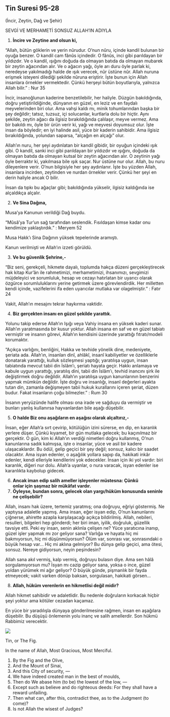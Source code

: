 
## Tin Suresi 95-28

(İncir, Zeytin, Dağ ve Şehir)

SEVGİ VE MERHAMETİ SONSUZ ALLAH’IN ADIYLA

1. **İncire ve Zeytine and olsun ki,**

“Allah, bütün göklerin ve yerin nûrudur. O’nun nûru, içinde kandil bulunan bir oyuğa benzer. O kandil cam fânûs içindedir. O fânûs, inci gibi parıldayan bir yıldızdır. Ve o kandil, ışığını doğuda da olmayan batıda da olmayan mubarek bir zeytin ağacından alır. Ve o ağacın yağı, öyle arı duru öyle parlak ki, neredeyse yakılmadığı halde de ışık verecek, nûr üstüne nûr. Allah nuruna erişmek isteyeni dilediği şekilde nûruna eriştirir. İşte bunun için Allah insanlara örnekler vermektedir. Çünkü herşeyi bütün boyutlarıyla, yalnızca Allah bilir.” : Nur 35

İncir, insanoğlunun kaderine benzetilebilir, her haliyle. Düzgün bakıldığında, doğru yetiştirildiğinde, dünyanın en güzel, en leziz ve en faydalı meyvelerinden biri olur. Ama vahşi kaldı mı, minik tohumlarından başka bir şey değildir; tatsız, tuzsuz, içi solucanlar, kurtlarla dolu bir hiçtir. Aynı şekilde, zeytin ağacı da ilgisiz bırakıldığında çalılaşır, meyve vermez. Ama bir bakıldı mı, öyle bir ürün verir ki, yağı ve meyvesi doyumsuz olur. İşte insan da böyledir; en iyi halinde asil, yüce bir kaderin sahibidir. Ama ilgisiz bırakıldığında, yolundan saparsa, “alçağın en alçağı” olur.

Allah’ın nuru, her şeyi aydınlatan bir kandil gibidir, bir oyuğun içindeki ışık gibi. O kandil, sanki inci gibi parıldayan bir yıldızdır ve ışığını, doğuda da olmayan batıda da olmayan kutsal bir zeytin ağacından alır. O zeytinin yağı öyle berraktır ki, yakılmasa bile ışık saçar. Nur üstüne nur olur. Allah, bu nuru dileyenlere verir. O’nun bilgisiyle her şey aydınlanır. İşte bu yüzden Allah, insanlara incirden, zeytinden ve nurdan örnekler verir. Çünkü her şeyi en derin haliyle ancak O bilir.

İnsan da tıpkı bu ağaçlar gibi; bakıldığında yükselir, ilgisiz kaldığında ise alçaldıkça alçalır.

2. **Ve Sina Dağına,**

Musa’ya Kanunun verildiği Dağ buydu.

“Mûsâ’ya Tur’un sağ tarafından seslendik. Fısıldaşan kimse kadar onu kendimize yaklaştırdık.” : Meryem 52

Musa Hakk’ı Sina Dağının yüksek tepelerinde aramıştı.

Kanun verilmişti ve Allah’ın izzeti görüldü.

3. **Ve bu güvenlik Şehrine,-**

“Biz seni, gerekçeli, hikmete dayalı, toplumda hakça düzeni gerçekleştirecek hak kitap Kur’ân ile rahmetimizi, merhametimizi, ihsanımızı, sevgimizi müjdeleyici ve sorumluluk, hesap ve cezayı hatırlatan bir uyarıcı olarak özgürce sorumluluklarını yerine getirmek üzere görevlendirdik. Her milletten kendi içinde, vazifelerini ifa eden uyarıcılar mutlaka var olagelmiştir.” : Fatır 24

Vakit, Allah’ın mesajını tekrar haykırma vaktidir.

4. **Biz gerçekten insanı en güzel şekilde yarattık.**

Yolunu takip ederse Allah’ın Işığı veya Vahiy insana en yüksek kaderi sunar. Allah’ın yaratmasında bir kusur yoktur. Allah insana en saf ve en güzel tabiatı vermiştir ve insanın görevi, Allah’ın kendisini üzerinde yarattığı fıtratı/modeli korumaktır.

“Açıkça varlığını, benliğini, Hakka ve tevhide yönelik dine, medeniyete, şeriata ada. Allah’ın, insanları dinî, ahlâkî, insanî kabiliyetler ve özelliklerle donatarak yarattığı, kulluk sözleşmesi yaptığı; yaratılışa uygun, insan tabiatında mevcut tabii din İslâm’ı, şeriatı hayata geçir. Hakkı anlamaya ve kabule uygun yarattığı, yaratılış dini, tabii din İslâm’ı, tevhid inancını şirk ile değiştirmek doğru değildir. Allah’ın yaratılışa uygun kanunlarının benzerini yapmak mümkün değildir. İşte doğru ve insanlığı, insanî değerleri ayakta tutan din, zamanla değişmeyen tabii hukuk kurallarını içeren şeriat, düzen budur. Fakat insanların çoğu bilmezler.” : Rum 30

İnsanın yeryüzünde halife olması ona irade ve sağduyu da vermiştir ve bunları yanlış kullanırsa hayvanlardan bile aşağı düşebilir.

5. **O halde Biz onu aşağıların en aşağısı olarak alçaltırız,-**

İnsan, eğer Allah’a sırt çevirip, kötülüğün izini sürerse, en dip, en karanlık yerlere düşer. Çünkü kıyamet, bir gün mutlaka gelecek; bu kaçınılmaz bir gerçektir. O gün, kim ki Allah’ın verdiği nimetleri doğru kullanmış, O’nun kanunlarına sadık kalmışsa, işte o insanlar, yüce ve asil bir kadere ulaşacaklardır. Bu ödül, gelip geçici bir şey değil; sonsuz, kalıcı bir saadet olacaktır. Ama isyan edenler, o aşağılık yollara sapıp da, hakikati inkâr edenler, kendi elleriyle kendilerini yok edecekler. İnsan için iki yol vardır: biri karanlık, diğeri nur dolu. Allah’a uyanlar, o nura varacak, isyan edenler ise karanlıkta kaybolup gidecek.

6. **Ancak iman edip salih ameller işleyenler müstesna: Çünkü  
    onlar için şaşmaz bir mükâfat vardır.**
7. **Öyleyse, bundan sonra, gelecek olan yargı/hüküm konusunda seninle ne çelişebilir?**

Allah, insanı hak üzere, tertemiz yaratmış; ona doğruyu, eğriyi göstermiş. Ne yaptıysa adaletle yapmış. Ama insan, eğer isyan edip, O’nun kanunlarını çiğnerse, ahirette azapla karşılaşacağı açıkça bildirilmiş. Allah, nebileri, resulleri, bilgeleri hep gönderdi; her biri iman, iyilik, doğruluk, güzellik tavsiye etti. Peki ey insan, senin aklınla çelişen ne? Yüce yaratıcına inanıp, güzel işler yapmak mı zor geliyor sana? Varlığa ve hayata hiç mi bakmıyorsun, hiç mi düşünmüyorsun? Ölüm var, sonrası var, sonrasındaki o büyük hesap var… Hiç mi aklına gelmiyor? Bu dünya gelip geçici, ama ötesi, sonsuz. Nereye gidiyorsun, neyin peşindesin?

Allah sana akıl vermiş, kalp vermiş, doğruyu bulasın diye. Ama sen hâlâ sorgulamıyorsun mu? İsyan mı cazip geliyor sana, yoksa o ince, güzel yoldan yürümek mi ağır geliyor? O büyük günde, pişmanlık bir fayda etmeyecek; vakit varken dönüp baksan, sorgulasan, hakikati görsen…

8. **Allah, hüküm verenlerin en hikmetlisi değil midir?**

Allah hikmet sahibidir ve adaletlidir. Bu nedenle doğruların korkacak hiçbir şeyi yoktur ama kötüler cezadan kaçamaz.

En yüce bir yaradılışla dünyaya gönderilmesine rağmen, insan en aşağılara düşebilir. Bu düşüşü önlemenin yolu inanç ve salih amellerdir. Son hükmü Rabbimiz verecektir.

[![](https://blogger.googleusercontent.com/img/b/R29vZ2xl/AVvXsEh6hjGLCYTAFJK78yD-ATzs81rjjRajGdDGmPuICjVUsAHIAw-YFaKSwbBRRRUGbi1vwzKKWQzy66-OFWOxsVBw-AY63Jicv70YiDDY61q4cNdtRnadhDd-oDU6HZViqXWlZlCLPEzbMLzb2nOzKEVxiLJqISe7esXhFXbPIcmQcvQStPj03-12M9lcqVOl/s320/div20.png)](https://www.blogger.com/blog/post/edit/5724704568349331251/2718958204043577495#)

Tin, or The Fig. 

In the name of Allah, Most Gracious, Most Merciful.

1. By the Fig and the Olive,
2. And the Mount of Sinai,
3. And this City of security, —
4. We have indeed created man in the best of moulds,
5. Then do We abase him (to be) the lowest of the low, —
6. Except such as believe and do righteous deeds: For they shall
have a reward unfailing.
7. Then what can, after this, contradict thee, as to the
Judgment (to come)?
8. Is not Allah the wisest of Judges?